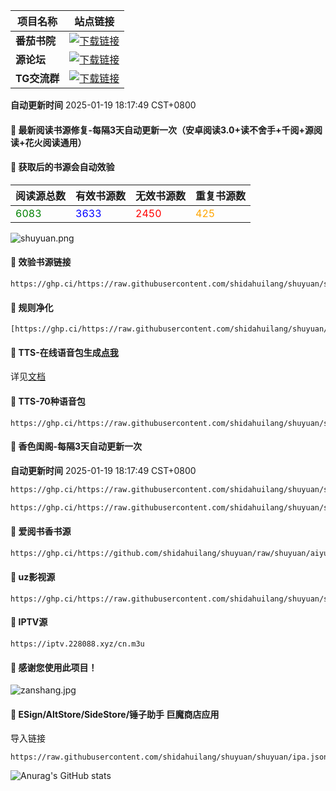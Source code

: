| **项目名称** | **站点链接**                                                                                     |
|--------------|--------------------------------------------------------------------------------------------------|
| **番茄书院** | [![下载链接](https://img.shields.io/badge/下载-链接-blueviolet.svg?logo=hack-the-box)](http://doubi.tk) |
| **源论坛**   | [![下载链接](https://img.shields.io/badge/下载-链接-blueviolet.svg?logo=hack-the-box)](https://srcbbs.com) |
| **TG交流群** | [![下载链接](https://img.shields.io/badge/下载-链接-blueviolet.svg?logo=hack-the-box)](https://t.me/dahuilang888) |



**自动更新时间** 2025-01-19 18:17:49 CST+0800
#### 🚩 最新阅读书源修复-每隔3天自动更新一次（安卓阅读3.0+读不舍手+千阅+源阅读+花火阅读通用）
#### 🚩 获取后的书源会自动效验

<!-- 更新位置开始 -->
| 阅读源总数 | 有效书源数 | 无效书源数 | 重复书源数 |
|------------|------------|------------|--------------|
| <span style="color:green;">6083</span> | <span style="color:blue;">3633</span> | <span style="color:red;">2450</span> | <span style="color:orange;">425</span> |
<!-- 更新位置结束 -->
![shuyuan.png](icons/shuyuan.png)
#### 🚩 效验书源链接
```
https://ghp.ci/https://raw.githubusercontent.com/shidahuilang/shuyuan/shuyuan/good.json
```

#### 🚩 规则净化
```
[https://ghp.ci/https://raw.githubusercontent.com/shidahuilang/shuyuan/shuyuan/jinghua.json
```
#### 🚩 TTS-在线语音包生成[点我](https://tts.228088.xyz)
详见[文档](https://github.com/shidahuilang/shuyuan/blob/shuyuan/doc.md)
#### 🚩 TTS-70种语音包
```
https://ghp.ci/https://raw.githubusercontent.com/shidahuilang/shuyuan/shuyuan/tts.json
```

#### 🚩 香色闺阁-每隔3天自动更新一次

**自动更新时间** 2025-01-19 18:17:49 CST+0800
 ``` bash
https://ghp.ci/https://raw.githubusercontent.com/shidahuilang/shuyuan/shuyuan/sourceModelList.xbs
 ``` 
 ``` bash
https://ghp.ci/https://raw.githubusercontent.com/shidahuilang/shuyuan/shuyuan/xsreader/new/resources.txt
 ```
#### 🚩 爱阅书香书源
 ``` bash
https://ghp.ci/https://github.com/shidahuilang/shuyuan/raw/shuyuan/aiyueshuxiang.ibs
 ```
#### 🚩 uz影视源
```
https://ghp.ci/https://raw.githubusercontent.com/shidahuilang/shuyuan/shuyuan/UZ.json
```
#### 🚩 IPTV源
 ```
https://iptv.228088.xyz/cn.m3u
 ```
#### 🚩 感谢您使用此项目！
![zanshang.jpg](icons/zanshang.jpg)

#### 🚩 ESign/AltStore/SideStore/锤子助手 巨魔商店应用
导入链接
```
https://raw.githubusercontent.com/shidahuilang/shuyuan/shuyuan/ipa.json
```

<!-- [![Stargazers over time](https://starchart.cc/shidahuilang/shuyuan.svg)](https://starchart.cc/shidahuilang/shuyuan) -->
![Anurag's GitHub stats](https://github-readme-stats.vercel.app/api?username=shidahuilang&show_icons=true&theme=radical)
